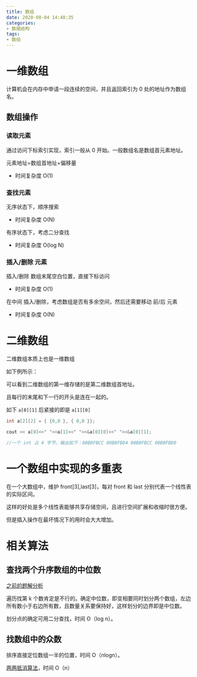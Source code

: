 ```yaml
---
title: 数组
date: 2020-08-04 14:48:35
categories:
- 数据结构
tags:
- 数组
---
```


# 一维数组
计算机会在内存中申请一段连续的空间，并且返回索引为 0 处的地址作为数组名。

## 数组操作

### 读取元素
通过访问下标索引实现，索引一般从 0 开始。一般数组名是数组首元素地址。

元素地址=数组首地址+偏移量

- 时间复杂度 O(1)

### 查找元素
无序状态下，顺序搜索
- 时间复杂度 O(N)

有序状态下，考虑二分查找
- 时间复杂度 O(log N)

### 插入/删除 元素
插入/删除 数组末尾空白位置，直接下标访问
- 时间复杂度 O(1)

在中间 插入/删除，考虑数组是否有多余空间，然后还需要移动 前/后 元素
- 时间复杂度 O(N)

# 二维数组

二维数组本质上也是一维数组

如下例所示：

可以看到二维数组的第一维存储的是第二维数组首地址。

且每行的末尾和下一行的开头是连在一起的。

如下 ``a[0][1]`` 后紧接的即是 ``a[1][0]``

```cpp
int a[2][2] = { {0,0 }, { 0,0 }};

cout << a[0]<<" "<<a[1]<<" "<<&a[0][0]<<" "<<&a[0][1];

//一个 int 占 4 字节，输出如下：00B8FBCC 00B8FBD4 00B8FBCC 00B8FBD0
```

# 一个数组中实现的多重表
在一个大数组中，维护 front[3],last[3]，每对 front 和 last 分别代表一个线性表的实际区间。

这样的好处是多个线性表能够共享存储空间，且进行空间扩展和收缩时很方便。

但是插入操作在最坏情况下的用时会大大增加。

# 相关算法

## 查找两个升序数组的中位数

[之前的题解分析](https://alobal.github.io/Blog/2020/02/17/LeetCode-No-4-/)

遍历找第 k 个数肯定是不行的。确定中位数，即变相要同时划分两个数组，左边所有数小于右边所有数，且数量关系要保持好，这样划分的边界即是中位数。

划分点的确定可用二分查找，时间 O（log n）。

## 找数组中的众数

排序直接定位数组一半的位置，时间 O（nlogn）。

[两两抵消算法](https://alobal.github.io/2020/07/20/LeetCode-%E5%89%91%E6%8C%87Offer-No-39/)，时间 O（n）
